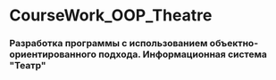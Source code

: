 # CourseWork_OOP_Theatre

### Разработка программы с использованием объектно-ориентированного подхода. Информационная система "Театр"
